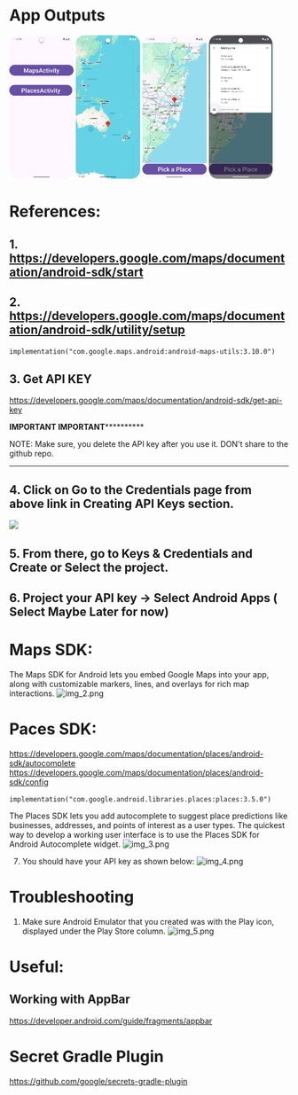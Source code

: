 # App Outputs
<p>
    <img src="screenshots/mainactivity.png" width="23%" alt="Image 1">
    <img src="screenshots/mapsactivity.png" width="23%" alt="Image 2">
    <img src="screenshots/placesactivity1.png" width="23%" alt="Image 3">
    <img src="screenshots/placesactivity2.png" width="23%" alt="Image 4">
</p>



# References:
## 1. https://developers.google.com/maps/documentation/android-sdk/start
## 2. https://developers.google.com/maps/documentation/android-sdk/utility/setup

   ```implementation("com.google.maps.android:android-maps-utils:3.10.0")```

## 3. Get API KEY
   https://developers.google.com/maps/documentation/android-sdk/get-api-key

****************************IMPORTANT IMPORTANT**************************************

NOTE: Make sure, you delete the API key after you use it. DON't share to the github repo.

********************************************************************************************

## 4. Click on Go to the Credentials page from above link in Creating API Keys section.

<img src="screenshots/img.png" width="300"/>

## 5. From there, go to Keys & Credentials and Create or Select the project.


## 6. Project your API key -> Select Android Apps ( Select Maybe Later for now)

# Maps SDK:

The Maps SDK for Android lets you embed Google Maps into your app, along with customizable markers, lines, and overlays for rich map interactions.
![img_2.png](screenshots/img_2.png)

# Paces SDK: 

https://developers.google.com/maps/documentation/places/android-sdk/autocomplete
https://developers.google.com/maps/documentation/places/android-sdk/config

    implementation("com.google.android.libraries.places:places:3.5.0")


The Places SDK lets you add autocomplete to suggest place predictions like businesses, addresses, and points of interest as a user types.
The quickest way to develop a working user interface is to use the Places SDK for Android Autocomplete widget.
![img_3.png](screenshots/img_3.png)

7. You should have your API key as shown below:
![img_4.png](screenshots/img_4.png)

# Troubleshooting
1. Make sure Android Emulator that you created was with the Play icon, displayed under the Play Store column. 
![img_5.png](screenshots/img_5.png)

# Useful:
## Working with AppBar
https://developer.android.com/guide/fragments/appbar

# Secret Gradle Plugin
https://github.com/google/secrets-gradle-plugin